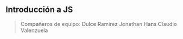 ## Introducción a JS
>Compañeros de equipo:
>   Dulce Ramirez
>   Jonathan Hans
>   Claudio Valenzuela

